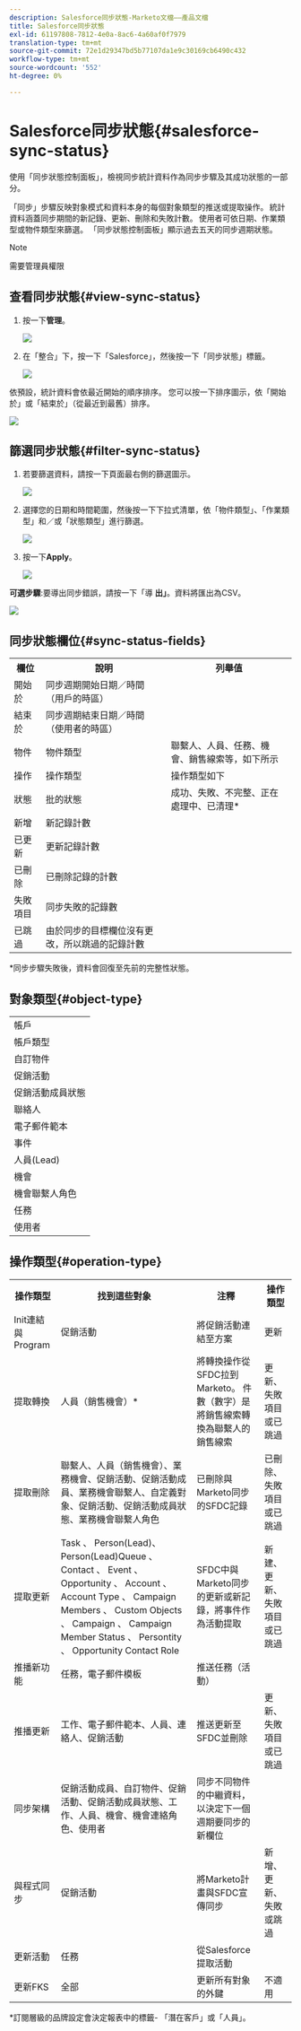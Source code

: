 ```yaml
---
description: Salesforce同步狀態-Marketo文檔——產品文檔
title: Salesforce同步狀態
exl-id: 61197808-7812-4e0a-8ac6-4a60af0f7979
translation-type: tm+mt
source-git-commit: 72e1d29347bd5b77107da1e9c30169cb6490c432
workflow-type: tm+mt
source-wordcount: '552'
ht-degree: 0%

---
```


# Salesforce同步狀態{#salesforce-sync-status}

使用「同步狀態控制面板」，檢視同步統計資料作為同步步驟及其成功狀態的一部分。

「同步」步驟反映對象模式和資料本身的每個對象類型的推送或提取操作。 統計資料涵蓋同步期間的新記錄、更新、刪除和失敗計數。 使用者可依日期、作業類型或物件類型來篩選。 「同步狀態控制面板」顯示過去五天的同步週期狀態。

>[!NOTE]
>
>需要管理員權限

## 查看同步狀態{#view-sync-status}

1. 按一下&#x200B;**管理**。

   ![](assets/salesforce-sync-status-1.png)

1. 在「整合」下，按一下「Salesforce」，然後按一下「同步狀態」標籤。

   ![](assets/salesforce-sync-status-2.png)

依預設，統計資料會依最近開始的順序排序。 您可以按一下排序圖示，依「開始於」或「結束於」（從最近到最舊）排序。

![](assets/salesforce-sync-status-3.png)

## 篩選同步狀態{#filter-sync-status}

1. 若要篩選資料，請按一下頁面最右側的篩選圖示。

   ![](assets/salesforce-sync-status-4.png)

1. 選擇您的日期和時間範圍，然後按一下下拉式清單，依「物件類型」、「作業類型」和／或「狀態類型」進行篩選。

   ![](assets/salesforce-sync-status-5.png)

1. 按一下&#x200B;**Apply**。

   ![](assets/salesforce-sync-status-6.png)

**可選步驟**:要導出同步錯誤，請按一下「導 **出」**。資料將匯出為CSV。

![](assets/salesforce-sync-status-7.png)

## 同步狀態欄位{#sync-status-fields}

<table> 
 <colgroup> 
  <col> 
  <col> 
  <col> 
 </colgroup> 
 <tbody> 
  <tr> 
   <th>欄位</th> 
   <th>說明</th> 
   <th>列舉值</th> 
  </tr> 
  <tr> 
   <td colspan="1">開始於</td> 
   <td colspan="1">同步週期開始日期／時間（用戶的時區）</td> 
   <td colspan="1"></td> 
  </tr>  
  <tr> 
   <td colspan="1">結束於</td> 
   <td colspan="1">同步週期結束日期／時間（使用者的時區）</td> 
   <td colspan="1"></td> 
  </tr> 
  <tr> 
   <td colspan="1">物件</td> 
   <td colspan="1">物件類型</td> 
   <td colspan="1">聯繫人、人員、任務、機會、銷售線索等，如下所示</td> 
  </tr>  
  <tr> 
   <td colspan="1">操作</td> 
   <td colspan="1">操作類型</td> 
   <td colspan="1">操作類型如下</td> 
  </tr>  
  <tr> 
   <td colspan="1">狀態</td> 
   <td colspan="1">批的狀態</td> 
   <td colspan="1">成功、失敗、不完整、正在處理中、已清理*</td> 
  </tr>
  <tr> 
   <td colspan="1">新增</td> 
   <td colspan="1">新記錄計數</td> 
   <td colspan="1"></td> 
  </tr>  
  <tr> 
   <td colspan="1">已更新</td> 
   <td colspan="1">更新記錄計數</td> 
   <td colspan="1"></td> 
  </tr>  
  <tr> 
   <td colspan="1">已刪除</td> 
   <td colspan="1">已刪除記錄的計數</td> 
   <td colspan="1"></td> 
  </tr> 
  <tr> 
   <td colspan="1">失敗項目</td> 
   <td colspan="1">同步失敗的記錄數</td> 
   <td colspan="1"><br></td> 
  </tr>  
  <tr> 
   <td colspan="1">已跳過</td> 
   <td colspan="1">由於同步的目標欄位沒有更改，所以跳過的記錄計數</td> 
   <td colspan="1"></td> 
  </tr>  
 </tbody> 
</table>

*同步步驟失敗後，資料會回復至先前的完整性狀態。

## 對象類型{#object-type}

<table> 
 <colgroup> 
  <col> 
 </colgroup> 
 <tbody> 
  <tr> 
   <td colspan="1">帳戶</td> 
  </tr>  
  <tr> 
   <td colspan="1">帳戶類型</td> 
  </tr> 
  <tr> 
   <td colspan="1">自訂物件</td> 
  </tr>  
  <tr> 
   <td colspan="1">促銷活動</td> 
  </tr>  
  <tr> 
   <td colspan="1">促銷活動成員狀態</td> 
  </tr>
  <tr> 
   <td colspan="1">聯絡人</td> 
  </tr>  
  <tr> 
   <td colspan="1">電子郵件範本</td> 
  </tr>  
  <tr> 
   <td colspan="1">事件</td> 
  </tr> 
  <tr> 
   <td colspan="1">人員(Lead)</td> 
  </tr>  
  <tr> 
   <td colspan="1">機會</td> 
  </tr>  
  <tr> 
   <td colspan="1">機會聯繫人角色</td> 
  </tr>  
  <tr> 
   <td colspan="1">任務</td> 
  </tr>  
  <tr> 
   <td colspan="1">使用者</td> 
  </tr>  
 </tbody> 
</table>

## 操作類型{#operation-type}

<table> 
 <colgroup> 
  <col> 
  <col> 
  <col>
  <col> 
 </colgroup> 
 <tbody> 
  <tr> 
   <th>操作類型</th> 
   <th>找到這些對象</th> 
   <th>注釋</th> 
   <th>操作類型</th>
  </tr> 
  <tr> 
   <td colspan="1">Init連結與Program</td> 
   <td colspan="1">促銷活動</td> 
   <td colspan="1">將促銷活動連結至方案</td> 
   <td colspan="1">更新</td>
  </tr>  
  <tr> 
   <td colspan="1">提取轉換</td> 
   <td colspan="1">人員（銷售機會）*</td> 
   <td colspan="1">將轉換操作從SFDC拉到Marketo。 件數（數字）是將銷售線索轉換為聯繫人的銷售線索</td> 
   <td colspan="1">更新、失敗項目或已跳過</td>
  </tr> 
  <tr> 
   <td colspan="1">提取刪除</td> 
   <td colspan="1">聯繫人、人員（銷售機會）、業務機會、促銷活動、促銷活動成員、業務機會聯繫人、自定義對象、促銷活動、促銷活動成員狀態、業務機會聯繫人角色</td> 
   <td colspan="1">已刪除與Marketo同步的SFDC記錄</td> 
   <td colspan="1">已刪除、失敗項目或已跳過</td>
  </tr>  
  <tr> 
   <td colspan="1">提取更新</td> 
   <td colspan="1">Task 、 Person(Lead)、Person(Lead)Queue 、 Contact 、 Event 、 Opportunity 、 Account 、 Account Type 、 Campaign Members 、 Custom Objects 、 Campaign 、 Campaign Member Status 、 Persontity 、 Opportunity Contact Role</td> 
   <td colspan="1">SFDC中與Marketo同步的更新或新記錄，將事件作為活動提取</td> 
   <td colspan="1">新建、更新、失敗項目或已跳過</td>
  </tr>  
  <tr> 
   <td colspan="1">推播新功能</td> 
   <td colspan="1">任務，電子郵件模板</td> 
   <td colspan="1">推送任務（活動）</td> 
   <td colspan="1"></td>
  </tr>
  <tr> 
   <td colspan="1">推播更新</td> 
   <td colspan="1">工作、電子郵件範本、人員、連絡人、促銷活動</td> 
   <td colspan="1">推送更新至SFDC並刪除</td> 
   <td colspan="1">更新、失敗項目或已跳過</td>
  </tr>  
  <tr> 
   <td colspan="1">同步架構</td> 
   <td colspan="1">促銷活動成員、自訂物件、促銷活動、促銷活動成員狀態、工作、人員、機會、機會連絡角色、使用者</td> 
   <td colspan="1">同步不同物件的中繼資料，以決定下一個週期要同步的新欄位</td> 
   <td colspan="1"></td>
  </tr>  
  <tr> 
   <td colspan="1">與程式同步</td> 
   <td colspan="1">促銷活動</td> 
   <td colspan="1">將Marketo計畫與SFDC宣傳同步</td> 
   <td colspan="1">新增、更新、失敗或跳過</td>
  </tr> 
  <tr> 
   <td colspan="1">更新活動</td> 
   <td colspan="1">任務</td> 
   <td colspan="1">從Salesforce提取活動</td> 
   <td colspan="1"></td>
  </tr>  
  <tr> 
   <td colspan="1">更新FKS</td> 
   <td colspan="1">全部</td> 
   <td colspan="1">更新所有對象的外鍵</td> 
   <td colspan="1">不適用</td>
  </tr>  
 </tbody> 
</table>

*訂閱層級的品牌設定會決定報表中的標籤- 「潛在客戶」或「人員」。
